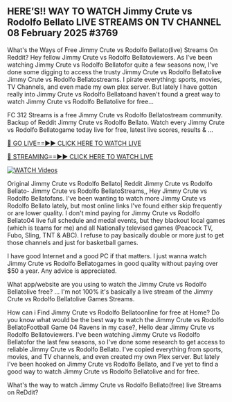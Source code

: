 ## HERE’S!! WAY TO WATCH Jimmy Crute vs Rodolfo Bellato LIVE STREAMS ON TV CHANNEL 08 February 2025 #3769

What's the Ways of Free Jimmy Crute vs Rodolfo Bellato(live) Streams On Reddit? Hey fellow Jimmy Crute vs Rodolfo Bellatoviewers. As I’ve been watching Jimmy Crute vs Rodolfo Bellatofor quite a few seasons now, I've done some digging to access the trusty Jimmy Crute vs Rodolfo Bellatolive Jimmy Crute vs Rodolfo Bellatostreams. I pirate everything: sports, movies, TV Channels, and even made my own plex server. But lately I have gotten really into Jimmy Crute vs Rodolfo Bellatoand haven't found a great way to watch Jimmy Crute vs Rodolfo Bellatolive for free...

FC 312 Streams is a free Jimmy Crute vs Rodolfo Bellatostream community. Backup of Reddit Jimmy Crute vs Rodolfo Bellato. Watch every Jimmy Crute vs Rodolfo Bellatogame today live for free, latest live scores, results & ...

[🔴 GO LIVE==►► CLICK HERE TO WATCH LIVE](https://streamespn.org/ufc-312-du-plessis-vs-strickland-2-live/?md)

[🔴 STREAMING==►► CLICK HERE TO WATCH LIVE](https://streamespn.org/ufc-312-du-plessis-vs-strickland-2-live/?md)

[![WATCH Videos](https://i.imgur.com/dJHk4Zq.gif)](https://streamespn.org/ufc-312-du-plessis-vs-strickland-2-live/?md)

Original Jimmy Crute vs Rodolfo Bellato| Reddit Jimmy Crute vs Rodolfo Bellato- Jimmy Crute vs Rodolfo BellatoStreams,, Hey Jimmy Crute vs Rodolfo Bellatofans. I've been wanting to watch more Jimmy Crute vs Rodolfo Bellato lately, but most online links I've found either skip frequently or are lower quality. I don't mind paying for Jimmy Crute vs Rodolfo Bellato04 live full schedule and medal events, but they blackout local games (which is teams for me) and all Nationally televised games (Peacock TV, Fubo, Sling, TNT & ABC). I refuse to pay basically double or more just to get those channels and just for basketball games.

I have good Internet and a good PC if that matters. I just wanna watch Jimmy Crute vs Rodolfo Bellatogames in good quality without paying over $50 a year. Any advice is appreciated.

What app/website are you using to watch the Jimmy Crute vs Rodolfo Bellatolive free? ... I'm not 100% it's basically a live stream of the Jimmy Crute vs Rodolfo Bellatolive Games Streams.

How can i Find Jimmy Crute vs Rodolfo Bellatoonline for free at Home? Do you know what would be the best way to watch the Jimmy Crute vs Rodolfo BellatoFootball Game 04 Ravens in my case?, Hello dear Jimmy Crute vs Rodolfo Bellatoviewers. I've been watching Jimmy Crute vs Rodolfo Bellatofor the last few seasons, so I've done some research to get access to reliable Jimmy Crute vs Rodolfo Bellato. I've copied everything from sports, movies, and TV channels, and even created my own Plex server. But lately I've been hooked on Jimmy Crute vs Rodolfo Bellato, and I've yet to find a good way to watch Jimmy Crute vs Rodolfo Bellatolive and for free.

What's the way to watch Jimmy Crute vs Rodolfo Bellato(free) live Streams on ReDdit?